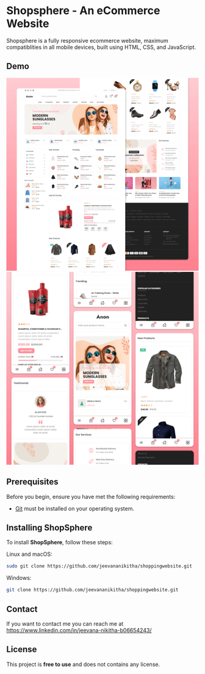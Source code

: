 # Shopsphere - An eCommerce Website

Shopsphere is a fully responsive ecommerce website, maximum compatiblities in all mobile devices, built using HTML, CSS, and JavaScript.

## Demo

![Shopsphere Desktop Demo](./website-demo-image/desktop.png "Desktop Demo")
![Shopsphere Mobile Demo](./website-demo-image/mobile.png "Mobile Demo")

## Prerequisites

Before you begin, ensure you have met the following requirements:

* [Git](https://git-scm.com/downloads "Download Git") must be installed on your operating system.

## Installing ShopSphere

To install **ShopSphere**, follow these steps:

Linux and macOS:

```bash
sudo git clone https://github.com/jeevananikitha/shoppingwebsite.git
```

Windows:

```bash
git clone https://github.com/jeevananikitha/shoppingwebsite.git
```

## Contact

If you want to contact me you can reach me at https://www.linkedin.com/in/jeevana-nikitha-b06654243/

## License

This project is **free to use** and does not contains any license.
